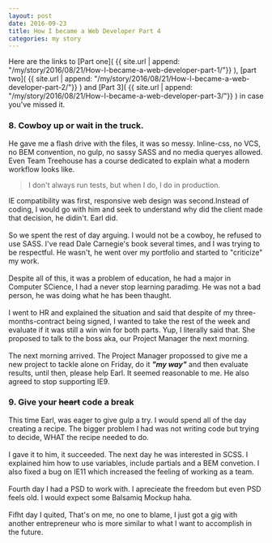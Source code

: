 ```yaml
---
layout: post
date: 2016-09-23
title: How I became a Web Developer Part 4
categories: my story
---
```





Here are the links to [Part one]( {{ site.url | append: "/my/story/2016/08/21/How-I-became-a-web-developer-part-1/"}} ), [part two]( {{ site.url | append: "/my/story/2016/08/21/How-I-became-a-web-developer-part-2/"}} ) and [Part 3]( {{ site.url | append: "/my/story/2016/08/21/How-I-became-a-web-developer-part-3/"}} ) in case you've missed it.


### 8. Cowboy up or wait in the truck.

He gave me a flash drive with the files, it was so messy. Inline-css, no VCS, no BEM convention, no gulp, no sassy SASS and no media queryes allowed. Even Team Treehouse has a course dedicated to explain what a modern workflow looks like.

> I don't always run tests, but when I do, I do in production.

IE compatibility was first, responsive web design was second.Instead of coding, I would go with him and seek to understand why did the client made that decision, he didin't. Earl did.
  <br>
  <br>
So we spent the rest of day arguing. I would not be a cowboy, he refused to use SASS. I've read Dale Carnegie's book several times, and I was trying to be respectful. He wasn't, he went over my portfolio and started to "criticize" my work. 
  <br>
  <br>
Despite all of this, it was a problem of education, he had a major in Computer SCience, I had a never stop learning paradimg. He was not a bad person, he was doing what he has been thaught.
  <br>
  <br>
I went to HR and explained the situation and said that despite of my three-months-contract being signed, I wanted to take the rest of the week and evaluate if it was still a win win for both parts. Yup, I literally said that. She proposed to talk to the boss aka, our Project Manager the next morning. 
  <br>
  <br>
The next morning arrived. The Project Manager propossed to give me a new project to tackle alone on Friday, do it ***"my way"*** and then evaluate results, until then, please help Earl. It seemed reasonable to me. He also agreed to stop supporting IE9.

### 9. Give your ~~heart~~ code a break

This time Earl, was eager to give gulp a try. I would spend all of the day creating a recipe. The bigger problem I had was not writing code but trying to decide, WHAT  the recipe needed to do.
  <br>
  <br>
I gave it to him, it succeeded. The next day he was interested in SCSS. I explained him how to use variables, include partials and a BEM convetion. I also fixed a bug on IE11 which increased the feeling of working as a team.
  <br>
  <br>
Fourth day I had a PSD to work with. I aprecieate the freedom but even PSD feels old. I would expect some Balsamiq Mockup haha.
  <br>
  <br>
Fifht day I quited, That's on me, no one to blame, I just got a gig with another entrepreneur who is more similar to what I want to accomplish in the future. 









